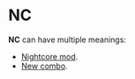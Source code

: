 # NC

**NC** can have multiple meanings:

- [Nightcore mod](/wiki/Game_modifier/Nightcore).
- [New combo](/wiki/Beatmapping/New_combo).
